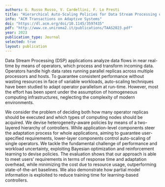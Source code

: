 ```yaml
---
authors: G. Russo Russo, V. Cardellini, F. Lo Presti
title: "Hierarchical Auto-Scaling Policies for Data Stream Processing on Heterogeneous Resources"
info: "ACM Transactions on Adaptive Systems"
doi: "https://dl.acm.org/doi/10.1145/3597435"
pdf: "http://www.ce.uniroma2.it/publications/TAAS2023.pdf"
year: 2023
publication_type: Journal
selected: true
layout: publication
---
```


Data Stream Processing (DSP) applications analyze data flows in near real-time by means of operators, which process and transform incoming data. Operators handle high data rates running parallel replicas across multiple processors and hosts. To guarantee consistent performance without wasting resources in face of variable workloads, auto-scaling techniques have been studied to adapt operator parallelism at run-time. However, most the effort has been spent under the assumption of homogeneous computing infrastructures, neglecting the complexity of modern environments.

We consider the problem of deciding both how many operator replicas should be executed and which types of computing nodes should be acquired. We devise heterogeneity-aware policies by means of a two-layered hierarchy of controllers. While application-level components steer the adaptation process for whole applications, aiming to guarantee user-specified requirements, lower-layer components control auto-scaling of single operators. We tackle the fundamental challenge of performance and workload uncertainty, exploiting Bayesian optimization and reinforcement learning to devise policies. The evaluation shows that our approach is able to meet users’ requirements in terms of response time and adaptation overhead, while minimizing the cost due to resource usage, outperforming state-of-the-art baselines. We also demonstrate how partial model information is exploited to reduce training time for learning-based controllers.
